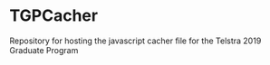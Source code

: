 # TGPCacher

Repository for hosting the javascript cacher file for the Telstra 2019 Graduate Program
